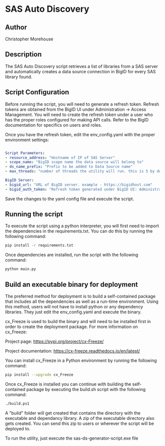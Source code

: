 # SAS Auto Discovery

## Author
Christopher Morehouse

## Description

The SAS Auto Discovery script retrieves a list of libraries from a SAS server and automatically creates a data source connection in BigID for every SAS library found. 

## Script Configuration

Before running the script, you will need to generate a refresh token. Refresh tokens are obtained from the BigID UI under Administration -> Access Management.
You will need to create the refresh token under a user who has the proper roles configured for making API calls.
Refer to the BigID documentation for specifics on users and roles.

Once you have the refresh token, edit the env_config.yaml with the proper environment settings:

```yaml

Script Parameters:
- resource_address: "Hostname of IP of SAS Server"
- scope_name: "BigID scope name the data source will belong to"
- ds_name_prefix: "Prefix to be added to Data Source name"
- max_threads: "number of threads the utility will run. this is 5 by default"

BigID Server:
- bigid_url: "URL of BigID server. example - https://bigidhost.com"
- bigid_auth_token: "Refresh token generated under BigID UI: Administration -> Access Management -> User"
```

Save the changes to the yaml config file and execute the script.

## Running the script

To execute the script using a python interpreter, you will first need to import the dependencies in the requirements.txt.
You can do this by running the following command: 

```sh
pip install -r requirements.txt
```

Once dependencies are installed, run the script with the following command: 

```sh
python main.py
```

## Build an executable binary for deployment

The preferred method for deployment is to build a self-contained package that includes all the dependencies as well as a run-time environment.
Using this method, users will not have to install python or any dependency libraries. They just edit the env_config.yaml and execute the binary.

cx_Freeze is used to build the binary and will need to be installed first in order to create the deployment package. For more information on cx_Freeze:

Project page: https://pypi.org/project/cx-Freeze/

Project documentation: https://cx-freeze.readthedocs.io/en/latest/

You can install cx_Freeze in a Python environment by running the following command:

```sh
pip install --upgrade cx_Freeze
```

Once cx_Freeze is installed you can continue with building the self-contained package by executing the build.sh script with the following command: 

```sh
./build.ps1
```

A "build" folder will get created that contains the directory with the executable and dependancy library. A zip of the executable directory also gets created.
You can send this zip to users or wherever the script will be deployed to.

To run the utility, just execute the sas-ds-generator-script.exe file
